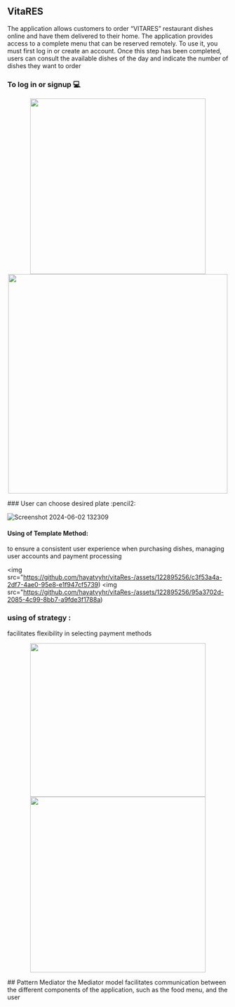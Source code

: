 ## VitaRES
 The application allows customers to order “VITARES” restaurant dishes online and have them delivered to their home.
 The application provides access to a complete menu that can be reserved remotely. To use it, you must first log in or
 create an account. Once this step has been completed, users can consult the available dishes of the day and indicate the
 number of dishes they want to order
 
 
 ### To log in or signup  :computer:

 
<p align="center">
  <img src="https://github.com/hayatvyhr/vitaRes-/assets/122895256/e845226c-e7f7-432a-9e93-8acc29ce6b95" width="400"/>
  <img src="https://github.com/hayatvyhr/vitaRes-/assets/122895256/f58c2dde-ccfd-4186-b2a9-3de7e0919951" width="500"/>
</p>
### User can choose desired plate  :pencil2: 

![Screenshot 2024-06-02 132309](https://github.com/hayatvyhr/vitaRes-/assets/122895256/9935334a-ecfd-4aa9-96e4-5e8c97050bb9)


#### Using of Template Method:
to ensure a consistent user experience when purchasing dishes, managing user accounts and payment processing
<p align="center">

<img src="https://github.com/hayatvyhr/vitaRes-/assets/122895256/c3f53a4a-2df7-4ae0-95e8-e1f947cf5739)
<img src="https://github.com/hayatvyhr/vitaRes-/assets/122895256/95a3702d-2085-4c99-8bb7-a9fde3f1788a)
</p>

### using of strategy :
facilitates flexibility in selecting payment methods
<p align="center">
  <img src="https://github.com/hayatvyhr/vitaRes-/assets/122895256/46ea6370-f6a5-4184-bb12-c38573ed2794" width="400" height = "350" />
  <img src="https://github.com/hayatvyhr/vitaRes-/assets/122895256/14f72bc9-da33-4510-b56e-6e17fed2bf6a" width="400"/>
</p>
## Pattern Mediator
the Mediator model facilitates communication between the different components of the application, such as the food menu, and
 the user
